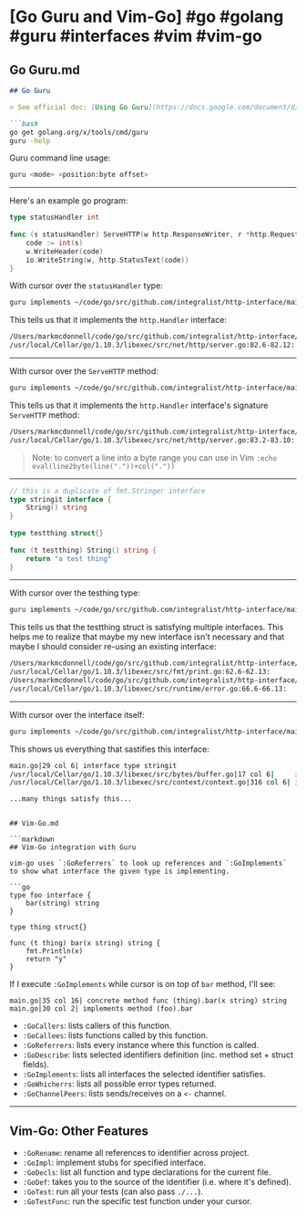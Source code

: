# [Go Guru and Vim-Go] #go #golang #guru #interfaces #vim #vim-go

## Go Guru.md

```markdown
## Go Guru

> See official doc: [Using Go Guru](https://docs.google.com/document/d/1_Y9xCEMj5S-7rv2ooHpZNH15JgRT5iM742gJkw5LtmQ/edit#heading=h.7q1t7o2y7td3)

```bash
go get golang.org/x/tools/cmd/guru
guru -help
```

Guru command line usage:

```bash
guru <mode> <position:byte offset>
```
---

Here's an example go program:

```go
type statusHandler int
 
func (s statusHandler) ServeHTTP(w http.ResponseWriter, r *http.Request) {
    code := int(s)
    w.WriteHeader(code)
    io.WriteString(w, http.StatusText(code))
}
```

With cursor over the `statusHandler` type:

```bash
guru implements ~/code/go/src/github.com/integralist/http-interface/main.go:#812
```

This tells us that it implements the `http.Handler` interface:

```bash
/Users/markmcdonnell/code/go/src/github.com/integralist/http-interface/main.go:40.6-40.18: basic type statusHandler
/usr/local/Cellar/go/1.10.3/libexec/src/net/http/server.go:82.6-82.12:  implements net/http.Handler
```

---

With cursor over the `ServeHTTP` method:

```bash
guru implements ~/code/go/src/github.com/integralist/http-interface/main.go:#836
```

This tells us that it implements the `http.Handler` interface's signature `ServeHTTP` method:

```bash
/Users/markmcdonnell/code/go/src/github.com/integralist/http-interface/main.go:42.24-42.32: concrete method func (statusHandler).ServeHTTP(w net/http.ResponseWriter, r *net/http.Request)
/usr/local/Cellar/go/1.10.3/libexec/src/net/http/server.go:83.2-83.10:  implements method (net/http.Handler).ServeHTTP
```

> Note: to convert a line into a byte range you can use in Vim `:echo eval(line2byte(line("."))+col("."))`

---

```go
// this is a duplicate of fmt.Stringer interface
type stringit interface {
    String() string
}
 
type testthing struct{}
 
func (t testthing) String() string {
    return "a test thing"
}
```

---

With cursor over the testhing type:

```bash
guru implements ~/code/go/src/github.com/integralist/http-interface/main.go:#722
```

This tells us that the testthing struct is satisfying multiple interfaces. This helps me to realize that maybe my new interface isn't necessary and that maybe I should consider re-using an existing interface:

```bash
/Users/markmcdonnell/code/go/src/github.com/integralist/http-interface/main.go:33.6-33.14: struct type testthing
/usr/local/Cellar/go/1.10.3/libexec/src/fmt/print.go:62.6-62.13:                           implements fmt.Stringer
/Users/markmcdonnell/code/go/src/github.com/integralist/http-interface/main.go:29.6-29.13: implements stringit
/usr/local/Cellar/go/1.10.3/libexec/src/runtime/error.go:66.6-66.13:                       implements runtime.stringer
```

---

With cursor over the interface itself:

```bash
guru implements ~/code/go/src/github.com/integralist/http-interface/main.go:#676
```

This shows us everything that sastifies this interface:

```bash
main.go|29 col 6| interface type stringit
/usr/local/Cellar/go/1.10.3/libexec/src/bytes/buffer.go|17 col 6|     is implemented by pointer type *bytes.Buffer
/usr/local/Cellar/go/1.10.3/libexec/src/context/context.go|316 col 6| is implemented by pointer type *context.cancelCtx

...many things satisfy this...
```
```

## Vim-Go.md

```markdown
## Vim-Go integration with Guru

vim-go uses `:GoReferrers` to look up references and `:GoImplements` to show what interface the given type is implementing.

```go
type foo interface {
	bar(string) string
}

type thing struct{}

func (t thing) bar(x string) string {
	fmt.Println(x)
	return "y"
}
```

If I execute `:GoImplements` while cursor is on top of `bar` method, I'll see:

```
main.go|35 col 16| concrete method func (thing).bar(x string) string
main.go|30 col 2| implements method (foo).bar
```

- `:GoCallers`: lists callers of this function.
- `:GoCallees`: lists functions called by this function.
- `:GoReferrers`: lists every instance where this function is called.
- `:GoDescribe`: lists selected identifiers definition (inc. method set + struct fields).
- `:GoImplements`: lists all interfaces the selected identifier satisfies.
- `:GoWhicherrs`: lists all possible error types returned.
- `:GoChannelPeers`: lists sends/receives on a `<-` channel.

---

## Vim-Go: Other Features

- `:GoRename`: rename all references to identifier across project.
- `:GoImpl`: implement stubs for specified interface.
- `:GoDecls`: list all function and type declarations for the current file.
- `:GoDef`: takes you to the source of the identifier (i.e. where it's defined).
- `:GoTest`: run all your tests (can also pass `./...`).
- `:GoTestFunc`: run the specific test function under your cursor.
```

